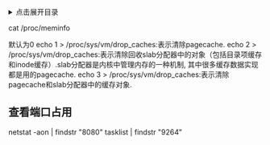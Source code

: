 
<details>
<summary>点击展开目录</summary>
<!-- TOC -->

- [查看端口占用](#查看端口占用)

<!-- /TOC -->
</details>

cat /proc/meminfo


默认为0
echo 1 > /proc/sys/vm/drop_caches:表示清除pagecache.
echo 2 > /proc/sys/vm/drop_caches:表示清除回收slab分配器中的对象（包括目录项缓存和inode缓存）.slab分配器是内核中管理内存的一种机制, 其中很多缓存数据实现都是用的pagecache.
echo 3 > /proc/sys/vm/drop_caches:表示清除pagecache和slab分配器中的缓存对象.


## 查看端口占用

netstat -aon | findstr "8080"
tasklist | findstr "9264"


